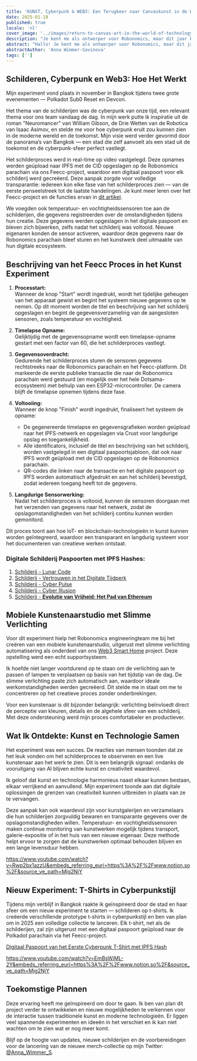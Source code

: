 ```yaml
---
title: 'KUNST, Cyberpunk & WEB3: Een Terugkeer naar Canvaskunst in de Wereld van Technologie'
date: 2025-01-10
published: true
locale: 'nl'
cover_image: '../images/return-to-canvas-art-in-the-world-of-technology/cover.webp'
description: "Je kent me als ontwerper voor Robonomics, maar dit jaar ben ik teruggekeerd als kunstenaar. AI blinkt hier echt op hoog niveau in uit. Maar ik had een vraag: is er nog ruimte voor echte kunstenaars in de wereld van technologie? Om het antwoord te vinden, besloot ik een experiment uit te voeren."
abstract: "Hallo! Je kent me als ontwerper voor Robonomics, maar dit jaar ben ik teruggekeerd als kunstenaar. Ik heb lange tijd geobserveerd hoe snel kunstmatige intelligentie zich ontwikkelt en hoe velen het gebruiken om afbeeldingen te maken. AI blinkt hier echt op hoog niveau in uit. Maar ik had een vraag: is er nog ruimte voor echte kunstenaars in de wereld van technologie? Om het antwoord te vinden, besloot ik een experiment uit te voeren."
abstractAuthor: 'Anna Wimmer-Savinova'
tags: ['']
---
```


## Schilderen, Cyberpunk en Web3: Hoe Het Werkt

Mijn experiment vond plaats in november in Bangkok tijdens twee grote evenementen — Polkadot Sub0 Reset en Devcon.

Het thema van de schilderijen was de cyberpunk van onze tijd, een relevant thema voor ons team vandaag de dag. In mijn werk putte ik inspiratie uit de roman "Neuromancer" van William Gibson, de Drie Wetten van de Robotica van Isaac Asimov, en stelde me voor hoe cyberpunk eruit zou kunnen zien in de moderne wereld en de toekomst. Mijn visie werd verder gevormd door de panorama’s van Bangkok — een stad die zelf aanvoelt als een stad uit de toekomst en de cyberpunk-sfeer perfect vastlegt.

Het schilderproces werd in real-time op video vastgelegd. Deze opnames werden geüpload naar IPFS met de CID opgeslagen op de Robonomics parachain via ons Feecc-project, waardoor een digitaal paspoort voor elk schilderij werd gecreëerd. Deze aanpak zorgde voor volledige transparantie: iedereen kon elke fase van het schilderproces zien — van de eerste penseelstreek tot de laatste handelingen. Je kunt meer leren over het Feecc-project en de functies ervan in [dit artikel](/blog/feecc-recap/).

We voegden ook temperatuur- en vochtigheidssensoren toe aan de schilderijen, die gegevens registreerden over de omstandigheden tijdens hun creatie. Deze gegevens werden opgeslagen in het digitale paspoort en bleven zich bijwerken, zelfs nadat het schilderij was voltooid. Nieuwe eigenaren konden de sensor activeren, waardoor deze gegevens naar de Robonomics parachain bleef sturen en het kunstwerk deel uitmaakte van hun digitale ecosysteem.

<rb-image zoom src="./images/return-to-canvas-art-in-the-world-of-technology/feecc-art.webp" alt="schilderproces" />

## Beschrijving van het Feecc Proces in het Kunst Experiment

1. **Processtart:**  
    Wanneer de knop "Start" wordt ingedrukt, wordt het tijdelijke geheugen van het apparaat gewist en begint het systeem nieuwe gegevens op te nemen. Op dit moment worden de titel en beschrijving van het schilderij opgeslagen en begint de gegevensverzameling van de aangesloten sensoren, zoals temperatuur en vochtigheid.

2. **Timelapse Opname:**  
   Gelijktijdig met de gegevensopname wordt een timelapse-opname gestart met een factor van 60, die het schilderproces vastlegt.

3. **Gegevensoverdracht:**  
   Gedurende het schilderproces sturen de sensoren gegevens rechtstreeks naar de Robonomics parachain en het Feecc-platform. Dit markeerde de eerste publieke transactie die naar de Robonomics parachain werd gestuurd (en mogelijk over het hele Dotsama-ecosysteem) met behulp van een ESP32-microcontroller. De camera blijft de timelapse opnemen tijdens deze fase.

4. **Voltooiing:**  
   Wanneer de knop "Finish" wordt ingedrukt, finaliseert het systeem de opname:  
   - De gegenereerde timelapse en gegevensgrafieken worden geüpload naar het IPFS-netwerk en opgeslagen via Crust voor langdurige opslag en toegankelijkheid.  
   - Alle identificators, inclusief de titel en beschrijving van het schilderij, worden vastgelegd in een digitaal paspoortsjabloon, dat ook naar IPFS wordt geüpload met de CID opgeslagen op de Robonomics parachain.  
   - QR-codes die linken naar de transactie en het digitale paspoort op IPFS worden automatisch afgedrukt en aan het schilderij bevestigd, zodat iedereen toegang heeft tot de gegevens.

5. **Langdurige Sensorwerking:**  
   Nadat het schilderproces is voltooid, kunnen de sensoren doorgaan met het verzenden van gegevens naar het netwerk, zodat de opslagomstandigheden van het schilderij continu kunnen worden gemonitord.

Dit proces toont aan hoe IoT- en blockchain-technologieën in kunst kunnen worden geïntegreerd, waardoor een transparant en langdurig systeem voor het documenteren van creatieve werken ontstaat.

<rb-image zoom src="./images/return-to-canvas-art-in-the-world-of-technology/art.webp" alt="voorbeeld van schilderijen" />

### Digitale Schilderij Paspoorten met IPFS Hashes:

1. [Schilderij - Lunar Code](https://ipfs.io/ipfs/QmZDD4kgaD2f7zWaJibKjDmCkh73aodLkNb2x96h4GfxDx)  
2. [Schilderij - Vertrouwen in het Digitale Tijdperk](https://ipfs.io/ipfs/QmUwGQWSouxCtnHYtLep59waerVJWotVUmzcxiepvTwUeJ)  
3. [Schilderij - Cyber Pulse](https://ipfs.io/ipfs/Qme36C3Gmp1fRvME2sSypfSTSv4Kj9u3za2hhymy7oeqw6)  
4. [Schilderij - Cyber Illusion](https://ipfs.io/ipfs/QmTaKjMxrrPU7M4iCubHnWi6TfrxAXL3iQ6rQ3mev69gjz)  
5. [Schilderij - **Evolutie van Vrijheid: Het Pad van Ethereum**](https://ipfs.io/ipfs/QmPBYuLFTw9sGHigZzQZ4LQHSZtUvgMfnFnRXFUi1nob5Y)  


## Mobiele Kunstenaarstudio met Slimme Verlichting

Voor dit experiment hielp het Robonomics engineeringteam me bij het creëren van een mobiele kunstenaarstudio, uitgerust met slimme verlichting automatisering als onderdeel van ons [Web3 Smart Home](https://wiki.robonomics.network/docs/robonomics-smart-home-overview/) project. Deze opstelling werd een echt supportsysteem.

Ik hoefde niet langer voortdurend op te staan om de verlichting aan te passen of lampen te verplaatsen op basis van het tijdstip van de dag. De slimme verlichting paste zich automatisch aan, waardoor ideale werkomstandigheden werden gecreëerd. Dit stelde me in staat om me te concentreren op het creatieve proces zonder onderbrekingen.

Voor een kunstenaar is dit bijzonder belangrijk: verlichting beïnvloedt direct de perceptie van kleuren, details en de algehele sfeer van een schilderij. Met deze ondersteuning werd mijn proces comfortabeler en productiever.  


## Wat Ik Ontdekte: Kunst en Technologie Samen

Het experiment was een succes. De reacties van mensen toonden dat ze het leuk vonden om het schilderproces te observeren en een live kunstenaar aan het werk te zien. Dit is een belangrijk signaal: ondanks de vooruitgang van AI blijven echte kunst en creativiteit waardevol.

Ik geloof dat kunst en technologie harmonieus naast elkaar kunnen bestaan, elkaar verrijkend en aanvullend. Mijn experiment toonde aan dat digitale oplossingen de grenzen van creativiteit kunnen uitbreiden in plaats van ze te vervangen.

Deze aanpak kan ook waardevol zijn voor kunstgalerijen en verzamelaars die hun schilderijen zorgvuldig bewaren en transparante gegevens over de opslagomstandigheden willen. Temperatuur- en vochtigheidssensoren maken continue monitoring van kunstwerken mogelijk tijdens transport, galerie-expositie of in het huis van een nieuwe eigenaar. Deze methode helpt ervoor te zorgen dat de kunstwerken optimaal behouden blijven en een lange levensduur hebben.

https://www.youtube.com/watch?v=Rwp2bx1azzU&embeds_referring_euri=https%3A%2F%2Fwww.notion.so%2F&source_ve_path=Mjg2NjY


## Nieuw Experiment: T-Shirts in Cyberpunkstijl

Tijdens mijn verblijf in Bangkok raakte ik geïnspireerd door de stad en haar sfeer om een nieuw experiment te starten — schilderen op t-shirts. Ik creëerde verschillende prototype t-shirts in cyberpunkstijl en ben van plan om in 2025 een volledige collectie te lanceren. Elk t-shirt, net als de schilderijen, zal zijn uitgerust met een digitaal paspoort geüpload naar de Polkadot parachain via het Feecc-project.

[Digitaal Paspoort van het Eerste Cyberpunk T-Shirt met IPFS Hash](https://ipfs.io/ipfs/QmRjvPGaWEqZ7LjhgyZtUBcuccJYJZj2vfcqhzNSfg5mSc)

https://www.youtube.com/watch?v=EmBsWiML-2Y&embeds_referring_euri=https%3A%2F%2Fwww.notion.so%2F&source_ve_path=Mjg2NjY

<rb-image zoom src="./images/return-to-canvas-art-in-the-world-of-technology/t-shirt.webp" alt="voorbeeld van geschilderde t-shirts" />

## Toekomstige Plannen

Deze ervaring heeft me geïnspireerd om door te gaan. Ik ben van plan dit project verder te ontwikkelen en nieuwe mogelijkheden te verkennen voor de interactie tussen traditionele kunst en moderne technologieën. Er liggen veel spannende experimenten en ideeën in het verschiet en ik kan niet wachten om te zien wat er nog meer komt.

Blijf op de hoogte van updates, nieuwe schilderijen en de voorbereidingen voor de lancering van de nieuwe merch-collectie op mijn Twitter: [@Anna_Wimmer_S](https://twitter.com/Anna_Wimmer_S).
